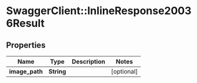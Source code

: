 # SwaggerClient::InlineResponse20036Result

## Properties
Name | Type | Description | Notes
------------ | ------------- | ------------- | -------------
**image_path** | **String** |  | [optional] 


